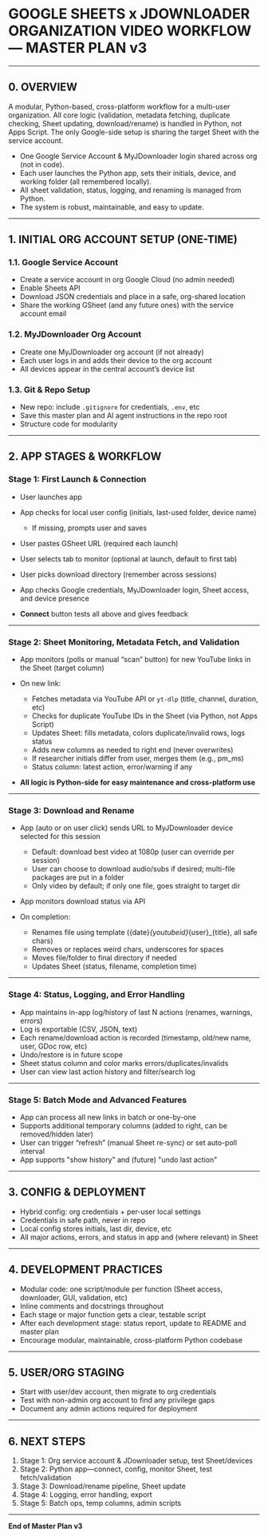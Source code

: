 # GOOGLE SHEETS x JDOWNLOADER ORGANIZATION VIDEO WORKFLOW — MASTER PLAN v3

---

## 0. OVERVIEW

A modular, Python-based, cross-platform workflow for a multi-user organization. All core logic (validation, metadata fetching, duplicate checking, Sheet updating, download/rename) is handled in Python, not Apps Script. The only Google-side setup is sharing the target Sheet with the service account.

* One Google Service Account & MyJDownloader login shared across org (not in code).
* Each user launches the Python app, sets their initials, device, and working folder (all remembered locally).
* All sheet validation, status, logging, and renaming is managed from Python.
* The system is robust, maintainable, and easy to update.

---

## 1. INITIAL ORG ACCOUNT SETUP (ONE-TIME)

### 1.1. Google Service Account

* Create a service account in org Google Cloud (no admin needed)
* Enable Sheets API
* Download JSON credentials and place in a safe, org-shared location
* Share the working GSheet (and any future ones) with the service account email

### 1.2. MyJDownloader Org Account

* Create one MyJDownloader org account (if not already)
* Each user logs in and adds their device to the org account
* All devices appear in the central account’s device list

### 1.3. Git & Repo Setup

* New repo: include `.gitignore` for credentials, `.env`, etc
* Save this master plan and AI agent instructions in the repo root
* Structure code for modularity

---

## 2. APP STAGES & WORKFLOW

### **Stage 1: First Launch & Connection**

* User launches app
* App checks for local user config (initials, last-used folder, device name)

  * If missing, prompts user and saves
* User pastes GSheet URL (required each launch)
* User selects tab to monitor (optional at launch, default to first tab)
* User picks download directory (remember across sessions)
* App checks Google credentials, MyJDownloader login, Sheet access, and device presence
* **Connect** button tests all above and gives feedback

---

### **Stage 2: Sheet Monitoring, Metadata Fetch, and Validation**

* App monitors (polls or manual “scan” button) for new YouTube links in the Sheet (target column)
* On new link:

  * Fetches metadata via YouTube API or `yt-dlp` (title, channel, duration, etc)
  * Checks for duplicate YouTube IDs in the Sheet (via Python, not Apps Script)
  * Updates Sheet: fills metadata, colors duplicate/invalid rows, logs status
  * Adds new columns as needed to right end (never overwrites)
  * If researcher initials differ from user, merges them (e.g., pm\_ms)
  * Status column: latest action, error/warning if any
* **All logic is Python-side for easy maintenance and cross-platform use**

---

### **Stage 3: Download and Rename**

* App (auto or on user click) sends URL to MyJDownloader device selected for this session

  * Default: download best video at 1080p (user can override per session)
  * User can choose to download audio/subs if desired; multi-file packages are put in a folder
  * Only video by default; if only one file, goes straight to target dir
* App monitors download status via API
* On completion:

  * Renames file using template ({date}*{youtubeid}*{user}\_{title}, all safe chars)
  * Removes or replaces weird chars, underscores for spaces
  * Moves file/folder to final directory if needed
  * Updates Sheet (status, filename, completion time)

---

### **Stage 4: Status, Logging, and Error Handling**

* App maintains in-app log/history of last N actions (renames, warnings, errors)
* Log is exportable (CSV, JSON, text)
* Each rename/download action is recorded (timestamp, old/new name, user, GDoc row, etc)
* Undo/restore is in future scope
* Sheet status column and color marks errors/duplicates/invalids
* User can view last action history and filter/search log

---

### **Stage 5: Batch Mode and Advanced Features**

* App can process all new links in batch or one-by-one
* Supports additional temporary columns (added to right, can be removed/hidden later)
* User can trigger “refresh” (manual Sheet re-sync) or set auto-poll interval
* App supports "show history" and (future) "undo last action"

---

## 3. CONFIG & DEPLOYMENT

* Hybrid config: org credentials + per-user local settings
* Credentials in safe path, never in repo
* Local config stores initials, last dir, device, etc
* All major actions, errors, and status in app and (where relevant) in Sheet

---

## 4. DEVELOPMENT PRACTICES

* Modular code: one script/module per function (Sheet access, downloader, GUI, validation, etc)
* Inline comments and docstrings throughout
* Each stage or major function gets a clear, testable script
* After each development stage: status report, update to README and master plan
* Encourage modular, maintainable, cross-platform Python codebase

---

## 5. USER/ORG STAGING

* Start with user/dev account, then migrate to org credentials
* Test with non-admin org account to find any privilege gaps
* Document any admin actions required for deployment

---

## 6. NEXT STEPS

1. Stage 1: Org service account & JDownloader setup, test Sheet/devices
2. Stage 2: Python app—connect, config, monitor Sheet, test fetch/validation
3. Stage 3: Download/rename pipeline, Sheet update
4. Stage 4: Logging, error handling, export
5. Stage 5: Batch ops, temp columns, admin scripts

---

**End of Master Plan v3**

